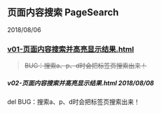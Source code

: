 ## 页面内容搜索 PageSearch


2018/08/06
### [v01-页面内容搜索并高亮显示结果.html](https://renzhezhilu.github.io/Blog/javaScript/PageSearch/v1-%E9%A1%B5%E9%9D%A2%E5%86%85%E5%AE%B9%E6%90%9C%E7%B4%A2%E5%B9%B6%E9%AB%98%E4%BA%AE%E6%98%BE%E7%A4%BA%E7%BB%93%E6%9E%9C.html) 
> ~~BUG：搜索a、p、d时会把标签页搜索出来！~~


##### v02-页面内容搜索并高亮显示结果.html 2018/08/08
del BUG：搜索a、p、d时会把标签页搜索出来！
